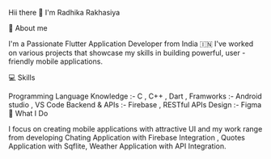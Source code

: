 Hii there 👋
I'm Radhika Rakhasiya

👤 About me

I'm a Passionate Flutter Application Developer from India 🇮🇳 I've worked on various projects that showcase my skills in building powerful, user - friendly mobile applications.

💻 Skills

Programming Language Knowledge :- C , C++ , Dart ,
Framworks :- Android studio , VS Code
Backend & APIs :- Firebase , RESTful APIs
Design :- Figma
📑 What I Do

I focus on creating mobile applications with attractive UI and my work range from developing Chating Application with Firebase Integration , Quotes Application with Sqflite, Weather Application with API Integration.
